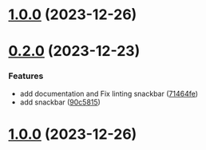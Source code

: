 

# [1.0.0](https://github.com/flixyudh/react-native-flix-snackbar/compare/v0.2.0...v0.2.0) (2023-12-26)



# [0.2.0](https://github.com/flixyudh/react-native-flix-snackbar/compare/90c581505a0c22626caf0074e28a90c91a662a19...v0.2.0) (2023-12-23)


### Features

* add documentation and Fix linting snackbar ([71464fe](https://github.com/flixyudh/react-native-flix-snackbar/commit/71464fe87148f337c0363df5306d800768dd00c7))
* add snackbar ([90c5815](https://github.com/flixyudh/react-native-flix-snackbar/commit/90c581505a0c22626caf0074e28a90c91a662a19))

# [1.0.0](https://github.com/flixyudh/react-native-flix-snackbar/compare/v0.2.0...v1.0.0) (2023-12-26)